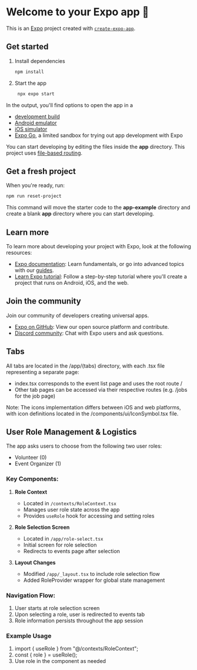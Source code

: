 # Welcome to your Expo app 👋

This is an [Expo](https://expo.dev) project created with [`create-expo-app`](https://www.npmjs.com/package/create-expo-app).

## Get started

1. Install dependencies

   ```bash
   npm install
   ```

2. Start the app

   ```bash
    npx expo start
   ```

In the output, you'll find options to open the app in a

- [development build](https://docs.expo.dev/develop/development-builds/introduction/)
- [Android emulator](https://docs.expo.dev/workflow/android-studio-emulator/)
- [iOS simulator](https://docs.expo.dev/workflow/ios-simulator/)
- [Expo Go](https://expo.dev/go), a limited sandbox for trying out app development with Expo

You can start developing by editing the files inside the **app** directory. This project uses [file-based routing](https://docs.expo.dev/router/introduction).

## Get a fresh project

When you're ready, run:

```bash
npm run reset-project
```

This command will move the starter code to the **app-example** directory and create a blank **app** directory where you can start developing.

## Learn more

To learn more about developing your project with Expo, look at the following resources:

- [Expo documentation](https://docs.expo.dev/): Learn fundamentals, or go into advanced topics with our [guides](https://docs.expo.dev/guides).
- [Learn Expo tutorial](https://docs.expo.dev/tutorial/introduction/): Follow a step-by-step tutorial where you'll create a project that runs on Android, iOS, and the web.

## Join the community

Join our community of developers creating universal apps.

- [Expo on GitHub](https://github.com/expo/expo): View our open source platform and contribute.
- [Discord community](https://chat.expo.dev): Chat with Expo users and ask questions.


## Tabs

All tabs are located in the /app/(tabs) directory, with each .tsx file representing a separate page:
- index.tsx corresponds to the event list page and uses the root route /
- Other tab pages can be accessed via their respective routes (e.g. /jobs for the job page)

Note: The icons implementation differs between iOS and web platforms, with icon definitions located in the /components/ui/IconSymbol.tsx file.

## User Role Management & Logistics

The app asks users to choose from the following two user roles:
- Volunteer (0)
- Event Organizer (1)

### Key Components:

1. **Role Context**
   - Located in `/contexts/RoleContext.tsx`
   - Manages user role state across the app
   - Provides `useRole` hook for accessing and setting roles

2. **Role Selection Screen**
   - Located in `/app/role-select.tsx`
   - Initial screen for role selection
   - Redirects to events page after selection

3. **Layout Changes**
   - Modified `/app/_layout.tsx` to include role selection flow
   - Added RoleProvider wrapper for global state management

### Navigation Flow:
1. User starts at role selection screen
2. Upon selecting a role, user is redirected to events tab
3. Role information persists throughout the app session

### Example Usage
1. import { useRole } from "@/contexts/RoleContext";
2. const { role } = useRole();
3. Use role in the component as needed
